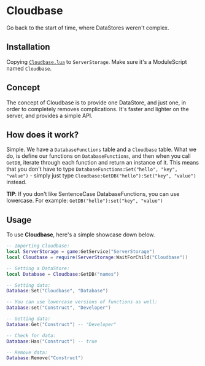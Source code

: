 # Cloudbase
Go back to the start of time, where DataStores weren't complex.
## Installation
Copying [```Cloudbase.lua```](https://github.com/SiangStudioGit/Cloudbase/blob/main/Cloudbase.lua) to ```ServerStorage```. Make sure it's a ModuleScript named ```Cloudbase```.
## Concept
The concept of Cloudbase is to provide one DataStore, and just one, in order to completely removes complications. It's faster and lighter on the server, and provides a simple API.
## How does it work?
Simple. We have a ```DatabaseFunctions``` table and a ```Cloudbase``` table. What we do, is define our functions on ```DatabaseFunctions```, and then when you call ```GetDB```, iterate through each function and return an instance of it. This means that you don't have to type ```DatabaseFunctions:Set("hello", "key", "value")``` - simply just type ```Cloudbase:GetDB("hello"):Set("key", "value")``` instead.

**TIP**: If you don't like SentenceCase DatabaseFunctions, you can use lowercase. For example: ```GetDB("hello"):set("key", "value")```
## Usage
To use **Cloudbase**, here's a simple showcase down below.
```lua
-- Importing Cloudbase:
local ServerStorage = game:GetService("ServerStorage")
local Cloudbase = require(ServerStorage:WaitForChild("Cloudbase"))

-- Getting a DataStore:
local Database = Cloudbase:GetDB("names")

-- Setting data:
Database:Set("Cloudbase", "Database")

-- You can use lowercase versions of functions as well:
Database:set("Construct", "Developer")

-- Getting data:
Database:Get("Construct") -- "Developer"

-- Check for data:
Database:Has("Construct") -- true

-- Remove data:
Database:Remove("Construct")

